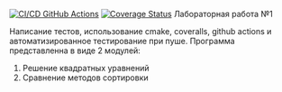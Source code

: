 [![CI/CD GitHub Actions](https://github.com/osence/testing1/actions/workflows/test-action.yml/badge.svg)](https://github.com/osence/testing1/actions/workflows/test-action.yml)
[![Coverage Status](https://coveralls.io/repos/github/osence/testing1/badge.svg?branch=master)](https://coveralls.io/github/osence/testing1?branch=master)
Лабораторная работа №1


Написание тестов, использование cmake, coveralls, github actions и автоматизированное тестирование при пуше.
Программа представленна в виде 2 модулей:
1) Решение квадратных уравнений
2) Сравнение методов сортировки 

